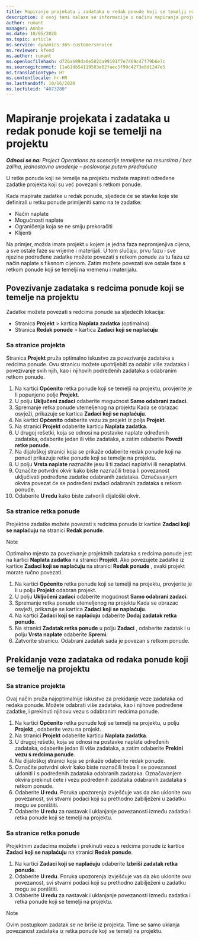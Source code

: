 ```yaml
---
title: Mapiranje projekata i zadataka u redak ponude koji se temelji na projektu
description: U ovoj temi nalaze se informacije o načinu mapiranja projekata i zadataka u redak zadatka koji se temelji na projektu.
author: rumant
manager: Annbe
ms.date: 10/05/2020
ms.topic: article
ms.service: dynamics-365-customerservice
ms.reviewer: kfend
ms.author: rumant
ms.openlocfilehash: d726ab09da0e502da99191f7e7469c47f79b6e7c
ms.sourcegitcommit: 11a61db54119503e82faec5f99c4273e8d1247e5
ms.translationtype: HT
ms.contentlocale: hr-HR
ms.lasthandoff: 10/16/2020
ms.locfileid: "4073280"
---
```

# <a name="map-projects-and-tasks-to-a-project-based-quote-line"></a>Mapiranje projekata i zadataka u redak ponude koji se temelji na projektu

_**Odnosi se na:** Project Operations za scenarije temeljene na resursima / bez zaliha, jednostavno uvođenje – poslovanje putem predračuna_

U retke ponude koji se temelje na projektu možete mapirati određene zadatke projekta koji su već povezani s retkom ponude.

Kada mapirate zadatke u redak ponude, sljedeće će se stavke koje ste definirali u retku ponude primijeniti samo na te zadatke:

- Način naplate
- Mogućnosti naplate
- Ograničenja koja se ne smiju prekoračiti
- Klijenti

Na primjer, možda imate projekt u kojem je jedna faza nepromjenjiva cijena, a sve ostale faze su vrijeme i materijali. U tom slučaju, prvu fazu i sve njezine podređene zadatke možete povezati s retkom ponude za tu fazu uz način naplate s fiksnom cijenom. Zatim možete povezati sve ostale faze s retkom ponude koji se temelji na vremenu i materijalu.

## <a name="associate-tasks-to-project-based-quote-lines"></a>Povezivanje zadataka s redcima ponude koji se temelje na projektu

Zadatke možete povezati s redcima ponude sa sljedećih lokacija:

- Stranica **Projekt** > kartica **Naplata zadatka** (optimalno)
- Stranica **Redak ponude** > kartica **Zadaci koji se naplaćuju** 

### <a name="from-the-project-page"></a>Sa stranice projekta

Stranica **Projekt** pruža optimalno iskustvo za povezivanje zadataka s redcima ponude. Ovu stranicu možete upotrijebiti za odabir više zadataka i povezivanje svih njih, kao i njihovih podređenih zadataka s odabranim retkom ponude.

1. Na kartici **Općenito** retka ponude koji se temelji na projektu, provjerite je li popunjeno polje **Projekt**.
2. U polju **Uključeni zadaci** odaberite mogućnost **Samo odabrani zadaci**.
3. Spremanje retka ponude utemeljenog na projektu Kada se obrazac osvježi, prikazuje se kartica **Zadaci koji se naplaćuju**.
4. Na kartici **Općenito** odaberite vezu za projekt iz polja **Projekt**.
5. Na stranici **Projekt** odaberite karticu **Naplata zadatka**.
6. U drugoj rešetki, koja se odnosi na postavke naplate određenih zadataka, odaberite jedan ili više zadataka, a zatim odaberite **Poveži retke ponude**.
7. Na dijaloškoj stranici koja se prikaže odaberite redak ponude koji na ponudi prikazuje retke ponude koji se temelje na projektu.
8. U polju **Vrsta naplate** naznačite jesu li ti zadaci naplativi ili nenaplativi.
9. Označite potvrdni okvir kako biste naznačili treba li povezanost uključivati podređene zadatke odabranih zadataka. Označavanjem okvira povezat će se podređeni zadaci odabranih zadataka s retkom ponude.
10. Odaberite **U redu** kako biste zatvorili dijaloški okvir.

### <a name="from-the-quote-line-page"></a>Sa stranice retka ponude

Projektne zadatke možete povezati s redcima ponude iz kartice **Zadaci koji se naplaćuju** na stranici **Redak ponude**.

>[!NOTE]
>Optimalno mjesto za povezivanje projektnih zadataka s redcima ponude jest na kartici **Naplata zadatka** na stranici **Projekt**. Ako povezujete zadatke iz kartice **Zadaci koji se naplaćuju** na stranici **Redak ponude** , svaki projekt morate ručno povezati.

1. Na kartici **Općenito** retka ponude koji se temelji na projektu, provjerite je li u polju **Projekt** odabran projekt.
2. U polju **Uključeni zadaci** odaberite mogućnost **Samo odabrani zadaci**.
3. Spremanje retka ponude utemeljenog na projektu Kada se obrazac osvježi, prikazuje se kartica **Zadaci koji se naplaćuju**.
4. Na kartici **Zadaci koji se naplaćuju** odaberite **Dodaj zadatak retka ponude**.
5. Na stranici **Zadatak retka ponude** u polju **Zadaci** , odaberite zadatak i u polju **Vrsta naplate** odaberite **Spremi**. 
6. Zatvorite stranicu. Odabrani zadatak sada je povezan s retkom ponude.

## <a name="disassociate-tasks-from-projectbased-quote-lines"></a>Prekidanje veze zadataka od redaka ponude koji se temelje na projektu

### <a name="from-the-project-page"></a>Sa stranice projekta

Ovaj način pruža najoptimalnije iskustvo za prekidanje veze zadataka od redaka ponude. Možete odabrati više zadataka, kao i njihove podređene zadatke, i prekinuti njihovu vezu s odabranim redcima ponude.

1. Na kartici **Općenito** retka ponude koji se temelji na projektu, u polju **Projekt** , odaberite vezu na projekt.
2. Na stranici **Projekt** odaberite karticu **Naplata zadatka**.
3. U drugoj rešetki, koja se odnosi na postavke naplate određenih zadataka, odaberite jedan ili više zadataka, a zatim odaberite **Prekini vezu s redcima ponude**.
4. Na dijaloškoj stranici koja se prikaže odaberite redak ponude.
5. Označite potvrdni okvir kako biste naznačili treba li se povezanost ukloniti i s podređenih zadataka odabranih zadataka. Označavanjem okvira prekinut ćete i vezu podređenih zadataka odabranih zadataka s retkom ponude.
6. Odaberite **U redu**. Poruka upozorenja izvješćuje vas da ako uklonite ovu povezanost, svi stvarni podaci koji su prethodno zabilježeni u zadatku mogu se poništiti. 
7. Odaberite **U redu** za nastavak i uklanjanje povezanosti između zadatka i retka ponude koji se temelji na projektu.

### <a name="from-the-quote-line-page"></a>Sa stranice retka ponude

Projektnim zadacima možete i prekinuti vezu s redcima ponude iz kartice **Zadaci koji se naplaćuju** na stranici **Redak ponude**.

1. Na kartici **Zadaci koji se naplaćuju** odaberite **Izbriši zadatak retka ponude**.
2. Odaberite **U redu**. Poruka upozorenja izvješćuje vas da ako uklonite ovu povezanost, svi stvarni podaci koji su prethodno zabilježeni u zadatku mogu se poništiti. 
3. Odaberite **U redu** za nastavak i uklanjanje povezanosti između zadatka i retka ponude koji se temelji na projektu.

>[!NOTE]
> Ovim postupkom zadatak se ne briše iz projekta. Time se samo uklanja povezanost zadataka iz retka ponude koji se temelji na projektu.
